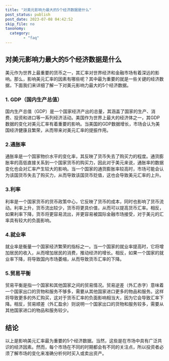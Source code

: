 ```yaml
---
title: "对美元影响力最大的5个经济数据是什么"
post_status: publish
post_date: 2023-07-08 04:42:52
skip_file: no
taxonomy:
  category:
        - "faq"
---
```


## 对美元影响力最大的5个经济数据是什么

美元作为世界上最重要的货币之一，其汇率对世界经济和金融市场有着深远的影响。那么，影响美元汇率的因素有哪些呢？其中最为重要的就是一些关键的经济数据，下面我们来详细了解一下对美元影响力最大的5个经济数据。

### 1. GDP（国内生产总值）

国内生产总值（GDP）是一个国家经济产出的总量，其涵盖了国家的生产、消费、投资和进口等一系列经济活动。美国作为世界上最大的经济体之一，其GDP数据的变化对美元汇率有着重要的影响。当美国的GDP数据增长，市场会认为美国经济健康且繁荣，从而带来对美元汇率的提振作用。

### 2.通胀率

通胀率是一个国家物价水平的变化率，其反映了货币失去了购买力的程度。通货膨胀率的高低直接关系到一个国家货币的购买力，因此对于美元来说，通胀率的数据变化也会对汇率产生较大的影响。当一个国家的通货膨胀率较高时，市场可能会认为该国货币失去了购买力，从而导致该国货币贬值，这也会导致美元汇率的上升。

### 3.利率

利率是一个国家货币的货币政策中心，它反映了货币的成本，同时也影响了货币流动。利率上升，货币流出较少，货币将更具价值，从而可以提高货币汇率。相反，如果利率下降，货币将更容易流出，并更容易被国际金融市场接受，对于美元的汇率具有较大的负面影响。

### 4.就业率

就业率是衡量一个国家经济繁荣的指标之一。当一个国家的就业率提高时，它将增加居民的收入，从而增加居民的消费，推动经济的增长。相反，如果一个国家的就业率下降，将导致国内市场萎缩，从而导致货币汇率的下降。

### 5.贸易平衡

贸易平衡是指一个国家和其他国家之间的贸易情况。贸易逆差（外汇赤字）意味着一个国家出口的货物和服务不够多，需要从其他国家进口更多的物品和服务。这样将导致更多的外汇购买，这对于货币汇率的负面影响相当大，因为它会导致汇率下降。相反，贸易顺差（外汇盈余）则说明一个国家出口的货物和服务较多，需要从其他国家进口的物品和服务较少。

## 结论

以上是影响美元汇率最为重要的5个经济数据。当然，这些是在市场中具有广泛共识的经济因素。然而，每个市场在不同的时期都会有不同的关注点，所以投资者必须了解市场的变化来准确分析何时买入或卖出资产。
